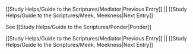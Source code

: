 [[Study Helps/Guide to the Scriptures/Mediator|Previous Entry]]  ||  [[Study Helps/Guide to the Scriptures/Meek, Meekness|Next Entry]]

 See [[Study Helps/Guide to the Scriptures/Ponder|Ponder]]

[[Study Helps/Guide to the Scriptures/Mediator|Previous Entry]]  ||  [[Study Helps/Guide to the Scriptures/Meek, Meekness|Next Entry]]